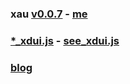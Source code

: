 ### xau [v0.0.7](https://github.com/littleflute/xau/edit/master/README.md) - [me](https://littleflute.github.io/xau/)
### [*_xdui.js](https://github.com/littleflute/xau/edit/master/xdui.js) - [see_xdui.js](https://littleflute.github.io/xau/xdui.js)
### [blog](https://littleflute.github.io/blog)


 <script src="xdui.js"></script>
 
